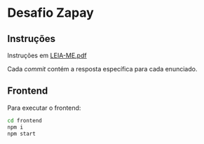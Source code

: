 # Desafio Zapay

## Instruções 

Instruções em [LEIA-ME.pdf](https://github.com/rafaelmakaha/desafio-zapay/blob/master/LEIA-ME.pdf)

Cada *commit* contém a resposta específica para cada enunciado.

## Frontend

Para executar o frontend:

```bash
cd frontend
npm i
npm start
```
